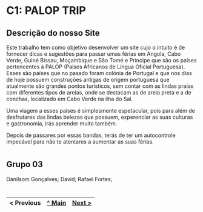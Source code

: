 # C1: PALOP TRIP

## Descrição do nosso Site

Este trabalho tem como objetivo desenvolver um site cujo o intuito é de fornecer dicas e sugestões para passar umas férias em 
Angola, Cabo Verde, Guiné Bissau, Moçambique e São Tomé e Príncipe que são os países pertencentes à PALOP (Países Africanos de 
Língua Oficial Portuguesa).
Esses sào países que no pasado foram colónia de Portugal e que nos dias de hoje possuem construções antigas de origem portuguesa 
que atualmente são grandes pontos turísticos, sem contar com as lindas praias com diferentes tipos de areias, onde se destacam as 
de areia preta e a de conchas, localizado em Cabo Verde na ilha do Sal.

Uma viagem a esses países é simplesmente espetacular, pois para além de desfrutares das lindas belezas que possuem, experenciar as
suas culturas e gastronomia, irás aprender muito também.

Depois de passares por essas bandas, terás de ter um autocontrole impecável para não te atentares a aumentar as suas férias.

#

## Grupo 03
Danilsom Gonçalves;
David;
Rafael Fortes;


#

< Previous | [^ Main](../../../) | [Next >](c2.md)
:--- | :---: | ---: 
